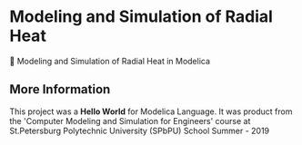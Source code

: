 # Modeling and Simulation of Radial Heat
🧣 Modeling and Simulation of Radial Heat in Modelica

## More Information
This project was a **Hello World** for Modelica Language. It was product from the 'Computer Modeling and Simulation for Engineers' course at St.Petersburg Polytechnic University (SPbPU) School Summer - 2019
